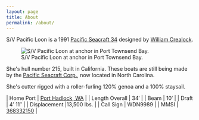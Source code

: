 ```yaml
---
layout: page
title: About
permalink: /about/
---
```


S/V Pacific Loon is a 1991 [Pacific Seacraft 34](https://sailboat.guide/pacific-seacraft/34/) designed by [William Crealock](https://en.wikipedia.org/wiki/W._I._B._Crealock).

<figure>
	<img class="raised" title="S/V Pacific Loon" alt="S/V Pacific Loon at anchor in Port Townsend Bay." srcset="https://svpacificloon.imgix.net/IMG_5012.jpg?w=740&dpr=1 1x, https://svpacificloon.imgix.net/IMG_5012.jpg?w=740&dpr=2 2x, https://svpacificloon.imgix.net/IMG_5012.jpg?w=740&dpr=3 3x" src="https://svpacificloon.imgix.net/IMG_5012.jpg?w=740">
	<figcaption>S/V Pacific Loon at anchor in Port Townsend Bay.</figcaption>
</figure>

She's hull number 215, built in California. These boats are still being made by the [Pacific Seacraft Corp.](http://www.pacificseacraft.com/html/ps34.html), now located in North Carolina. 
 
She's cutter rigged with a roller-furling 120% genoa and a 100% staysail.

| Home Port | [Port Hadlock, WA](https://marinas.com/view/marina/95c674_Port_Hadlock_Marina_Port_Hadlock_WA_United_States) |
| Length Overall | 34&prime; |
| Beam | 10&prime; |
| Draft | 4&prime; 11&Prime; |
| Displacement |13,500 lbs. |
| Call Sign | WDN9989 |
| MMSI | [368332150](https://www.marinetraffic.com/en/ais/details/ships/shipid:8032892/mmsi:368332150/imo:0/vessel:PACIFIC_LOON) |
